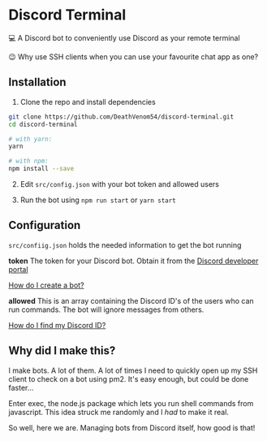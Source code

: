 # Discord Terminal

💻 A Discord bot to conveniently use Discord as your remote terminal

😉 Why use SSH clients when you can use your favourite chat app as one?

## Installation

1) Clone the repo and install dependencies

```bash
git clone https://github.com/DeathVenom54/discord-terminal.git
cd discord-terminal

# with yarn:
yarn

# with npm:
npm install --save
```

2) Edit `src/config.json` with your bot token and allowed users

3) Run the bot using `npm run start` or `yarn start`

## Configuration

`src/confiig.json` holds the needed information to get the bot running

**token** The token for your Discord bot. Obtain it from the [Discord developer portal](https://discord.com/developers/applications)

  [How do I create a bot?](https://www.howtogeek.com/364225/how-to-make-your-own-discord-bot/)

**allowed**  This is an array containing the Discord ID's of the users who can run commands.
The bot will ignore messages from others.

  [How do I find my Discord ID?](https://techswift.org/2020/04/22/how-to-find-your-user-id-on-discord/)

## Why did I make this?

I make bots. A lot of them. A lot of times I need to quickly open up my SSH client to check on
a bot using pm2. It's easy enough, but could be done faster...

Enter exec, the node.js package which lets you run shell commands from javascript.
This idea struck me randomly and I *had* to make it real.

So well, here we are. Managing bots from Discord itself, how good is that!
